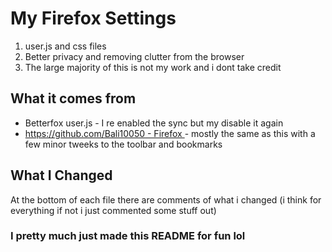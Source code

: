 # My Firefox Settings
1. user.js and css files
1. Better privacy and removing clutter from the browser
1. The large majority of this is not my work and i dont take credit
## What it comes from
- Betterfox user.js - I re enabled the sync but my disable it again
- [https://github.com/Bali10050 - Firefox ](https://github.com/Bali10050/FirefoxCSS) - mostly the same as this with a few minor tweeks to the toolbar and bookmarks

## What I Changed
At the bottom of each file there are comments of what i changed (i think for everything if not i just commented some stuff out)

### I pretty much just made this README for fun lol
